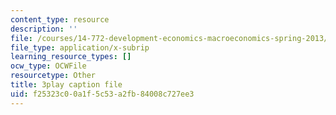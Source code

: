 ```yaml
---
content_type: resource
description: ''
file: /courses/14-772-development-economics-macroeconomics-spring-2013/f25323c00a1f5c53a2fb84008c727ee3_Q0Ponv0DBXU.vtt
file_type: application/x-subrip
learning_resource_types: []
ocw_type: OCWFile
resourcetype: Other
title: 3play caption file
uid: f25323c0-0a1f-5c53-a2fb-84008c727ee3
---
```

